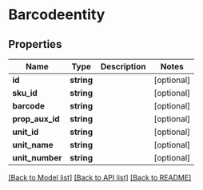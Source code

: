 # Barcodeentity

## Properties
Name | Type | Description | Notes
------------ | ------------- | ------------- | -------------
**id** | **string** |  | [optional] 
**sku_id** | **string** |  | [optional] 
**barcode** | **string** |  | [optional] 
**prop_aux_id** | **string** |  | [optional] 
**unit_id** | **string** |  | [optional] 
**unit_name** | **string** |  | [optional] 
**unit_number** | **string** |  | [optional] 

[[Back to Model list]](../README.md#documentation-for-models) [[Back to API list]](../README.md#documentation-for-api-endpoints) [[Back to README]](../README.md)


